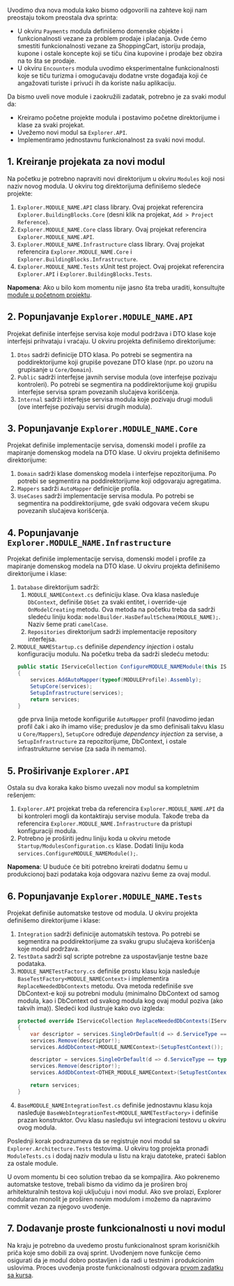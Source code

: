 Uvodimo dva nova modula kako bismo odgovorili na zahteve koji nam preostaju tokom preostala dva sprinta:

- U okviru `Payments` modula definišemo domenske objekte i funkcionalnosti vezane za problem prodaje i plaćanja. Ovde ćemo smestiti funkcionalnosti vezane za ShoppingCart, istoriju prodaja, kupone i ostale koncepte koji se tiču čina kupovine i prodaje bez obzira na to šta se prodaje.
- U okviru `Encounters` modula uvodimo eksperimentalne funkcionalnosti koje se tiču turizma i omogućavaju dodatne vrste događaja koji će angažovati turiste i privući ih da koriste našu aplikaciju.

Da bismo uveli nove module i zaokružili zadatak, potrebno je za svaki modul da:

- Kreiramo početne projekte modula i postavimo početne direktorijume i klase za svaki projekat.
- Uvežemo novi modul sa `Explorer.API`.
- Implementiramo jednostavnu funkcionalnost za svaki novi modul.

## 1. Kreiranje projekata za novi modul
Na početku je potrebno napraviti novi direktorijum u okviru `Modules` koji nosi naziv novog modula. U okviru tog direktorijuma definišemo sledeće projekte:

1. `Explorer.MODULE_NAME.API` class library. Ovaj projekat referencira `Explorer.BuildingBlocks.Core` (desni klik na projekat, `Add > Project Reference`).
2. `Explorer.MODULE_NAME.Core` class library. Ovaj projekat referencira `Explorer.MODULE_NAME.API`.
3. `Explorer.MODULE_NAME.Infrastructure` class library. Ovaj projekat referencira `Explorer.MODULE_NAME.Core` i `Explorer.BuildingBlocks.Infrastructure`.
4. `Explorer.MODULE_NAME.Tests` xUnit test project. Ovaj projekat referencira `Explorer.API` i `Explorer.BuildingBlocks.Tests`.

**Napomena**: Ako u bilo kom momentu nije jasno šta treba uraditi, konsultujte [module u početnom projektu](https://github.com/psw-ftn/tourism-be/tree/main/src/Modules/Stakeholders).

## 2. Popunjavanje `Explorer.MODULE_NAME.API`
Projekat definiše interfejse servisa koje modul podržava i DTO klase koje interfejsi prihvataju i vraćaju. U okviru projekta definišemo direktorijume:

1. `Dtos` sadrži definicije DTO klasa. Po potrebi se segmentira na poddirektorijume koji grupiše povezane DTO klase (npr. po uzoru na grupisanje u `Core/Domain`).
2. `Public` sadrži interfejse javnih servise modula (ove interfejse pozivaju kontroleri). Po potrebi se segmentira na poddirektorijume koji grupišu interfejse servisa spram povezanih slučajeva korišćenja.
3. `Internal` sadrži interfejse servisa modula koje pozivaju drugi moduli (ove interfejse pozivaju servisi drugih modula).

## 3. Popunjavanje `Explorer.MODULE_NAME.Core`
Projekat definiše implementacije servisa, domenski model i profile za mapiranje domenskog modela na DTO klase. U okviru projekta definišemo direktorijume:

1. `Domain` sadrži klase domenskog modela i interfejse repozitorijuma. Po potrebi se segmentira na poddirektorijume koji odgovaraju agregatima.
2. `Mappers` sadrži `AutoMapper` definicije profila.
3. `UseCases` sadrži implementacije servisa modula. Po potrebi se segmentira na poddirektorijume, gde svaki odgovara većem skupu povezanih slučajeva korišćenja.

## 4. Popunjavanje `Explorer.MODULE_NAME.Infrastructure`
Projekat definiše implementacije servisa, domenski model i profile za mapiranje domenskog modela na DTO klase. U okviru projekta definišemo direktorijume i klase:

1. `Database` direktorijum sadrži:
   1. `MODULE_NAMEContext.cs` definiciju klase. Ova klasa nasleđuje `DbContext`, definiše `DbSet` za svaki entitet, i override-uje `OnModelCreating` metodu. Ova metoda na početku treba da sadrži sledeću liniju koda: `modelBuilder.HasDefaultSchema(MODULE_NAME);`. Naziv šeme prati `camelCase`.
   2. `Repositories` direktorijum sadrži implementacije repository interfejsa.
2. `MODULE_NAMEStartup.cs` definiše _dependency injection_ i ostalu konfiguraciju modulu. Na početku treba da sadrži sledeću metodu:
   ```csharp
   public static IServiceCollection ConfigureMODULE_NAMEModule(this IServiceCollection services)
   {
       services.AddAutoMapper(typeof(MODULEProfile).Assembly);
       SetupCore(services);
       SetupInfrastructure(services);
       return services;
   }
   ```
   gde prva linija metode konfiguriše `AutoMapper` profil (navodimo jedan profil čak i ako ih imamo više; preduslov je da smo definisali takvu klasu u `Core/Mappers`), `SetupCore` određuje *dependency injection* za servise, a `SetupInfrastructure` za repozitorijume, DbContext, i ostale infrastrukturne servise (za sada ih nemamo).

## 5. Proširivanje `Explorer.API`
Ostala su dva koraka kako bismo uvezali nov modul sa kompletnim rešenjem:
1. `Explorer.API` projekat treba da referencira `Explorer.MODULE_NAME.API` da bi kontroleri mogli da kontaktiraju servise modula. Takođe treba da referencira `Explorer.MODULE_NAME.Infrastructure` da pristupi konfiguraciji modula.
2. Potrebno je proširiti jednu liniju koda u okviru metode `Startup/ModulesConfiguration.cs` klase. Dodati liniju koda `services.ConfigureMODULE_NAMEModule();`.

**Napomena**: U buduće će biti potrebno kreirati dodatnu šemu u produkcionoj bazi podataka koja odgovara nazivu šeme za ovaj modul.

## 6. Popunjavanje `Explorer.MODULE_NAME.Tests`
Projekat definiše automatske testove od modula. U okviru projekta definišemo direktorijume i klase:

1. `Integration` sadrži definicije automatskih testova. Po potrebi se segmentira na poddirektorijume za svaku grupu slučajeva korišćenja koje modul podržava.
2. `TestData` sadrži sql scripte potrebne za uspostavljanje testne baze podataka.
3. `MODULE_NAMETestFactory.cs` definiše prostu klasu koja nasleđuje `BaseTestFactory<MODULE_NAMEContext>` i implementira `ReplaceNeededDbContexts` metodu. Ova metoda redefiniše sve DbContext-e koji su potrebni modulu (minimalno DbContext od samog modula, kao i DbContext od svakog modula kog ovaj modul poziva (ako takvih ima)). Sledeći kod ilustruje kako ovo izgleda:
   ```csharp
   protected override IServiceCollection ReplaceNeededDbContexts(IServiceCollection services)
   {
       var descriptor = services.SingleOrDefault(d => d.ServiceType == typeof(DbContextOptions<MODULE_NAMEContext>));
       services.Remove(descriptor!);
       services.AddDbContext<MODULE_NAMEContext>(SetupTestContext());

       descriptor = services.SingleOrDefault(d => d.ServiceType == typeof(DbContextOptions<OTHER_MODULE_NAMEContext>));
       services.Remove(descriptor!);
       services.AddDbContext<OTHER_MODULE_NAMEContext>(SetupTestContext());

       return services;
   }
   ```
4. `BaseMODULE_NAMEIntegrationTest.cs` definiše jednostavnu klasu koja nasleđuje `BaseWebIntegrationTest<MODULE_NAMETestFactory>` i definiše prazan konstruktor. Ovu klasu nasleđuju svi integracioni testovu u okviru ovog modula.

Poslednji korak podrazumeva da se registruje novi modul sa `Explorer.Architecture.Tests` testovima. U okviru tog projekta pronađi `ModuleTests.cs` i dodaj naziv modula u listu na kraju datoteke, prateći šablon za ostale module.

U ovom momentu bi ceo solution trebao da se kompajlira. Ako pokrenemo automatske testove, trebali bismo da vidimo da je proširen broj arhitekturalnih testova koji uključuju i novi modul. Ako sve prolazi, Explorer modularan monolit je proširen novim modulom i možemo da napravimo commit vezan za njegovo uvođenje.

## 7. Dodavanje proste funkcionalnosti u novi modul
Na kraju je potrebno da uvedemo prostu funkcionalnost spram korisničkih priča koje smo dobili za ovaj sprint. Uvođenjem nove funkcije ćemo osigurati da je modul dobro postavljen i da radi u testnim i produkcionim uslovima. Proces uvođenja proste funkcionalnosti odgovara [prvom zadatku sa kursa](https://github.com/psw-ftn/supportive-information/tree/master/s1/w1).
